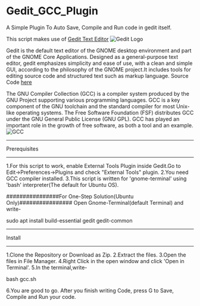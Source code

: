 # Gedit_GCC_Plugin
A Simple Plugin To Auto Save, Compile and Run code in gedit itself.

This script makes use of [Gedit Text Editor](https://wiki.gnome.org/Apps/Gedit)
![Gedit Logo](https://wiki.gnome.org/Apps/Gedit?action=AttachFile&do=get&target=gedit-logo.png)

Gedit is the default text editor of the GNOME desktop environment and part of the GNOME Core Applications. Designed as a general-purpose text editor, gedit emphasizes simplicity and ease of use, with a clean and simple GUI, according to the philosophy of the GNOME project.It includes tools for editing source code and structured text such as markup language.
Source Code [here](https://git.gnome.org/browse/gedit/)
    
The GNU Compiler Collection (GCC) is a compiler system produced by the GNU Project supporting various programming languages. GCC is a key component of the GNU toolchain and the standard compiler for most Unix-like operating systems. The Free Software Foundation (FSF) distributes GCC under the GNU General Public License (GNU GPL). GCC has played an important role in the growth of free software, as both a tool and an example.
![GCC](http://gcc.gnu.org/img/gccegg-65.png)

*************
Prerequisites
*************
1.For this script to work, enable External Tools Plugin inside Gedit.Go to Edit->Preferences->Plugins and check "External Tools" plugin.
2.You need GCC compiler installed.
3.This script is written for 'gnome-terminal' using 'bash' interpreter(The default for Ubuntu OS).

################For One-Step Solution(Ubuntu Only)################
Open Gnome-Terminal(default Terminal) and write-

sudo apt install build-essential gedit gedit-common

*******
Install
*******
1.Clone the Repository or Download as Zip.
2.Extract the files.
3.Open the files in File Manager.
4.Right Click in the open window and click 'Open in Terminal'.
5.In the terminal,write-

bash gcc.sh

6.You are good to go. After you finish writing Code, press <Ctrl><Shift>G to Save, Compile and Run your code.
 
 
